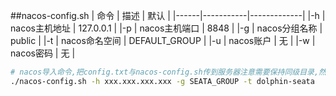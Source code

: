 
##nacos-config.sh
| 命令 | 描述        | 默认          |
|------|-----------|-------------|
|-h | nacos主机地址 | 127.0.0.1   |
|-p  | nacos主机端口 | 8848        |
|-g  | nacos分组名称 | public      |
|-t  | nacos命名空间 | DEFAULT_GROUP |
|-u  | nacos账户   | 无           |
|-w  | nacos密码   | 无           |

```bash
# nacos导入命令,把config.txt与nacos-config.sh传到服务器注意需要保持同级目录,然后运行下方命令
./nacos-config.sh -h xxx.xxx.xxx.xxx -g SEATA_GROUP -t dolphin-seata
```
